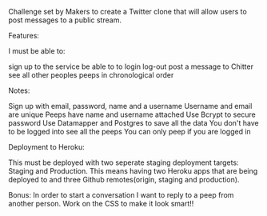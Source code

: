 Challenge set by Makers to create a Twitter clone that will allow users to post messages to a public stream.

Features:

I must be able to:

sign up to the service
be able to to login
log-out
post a message to Chitter
see all other peoples peeps in chronological order

Notes:

Sign up with email, password, name and a username
Username and email are unique
Peeps have name and username attached
Use Bcrypt to secure password
Use Datamapper and Postgres to save all the data
You don't have to be logged into see all the peeps
You can only peep if you are logged in

Deployment to Heroku:

This must be deployed with two seperate staging deployment targets: Staging and Production. This means having two Heroku apps that are being deployed to and three Github remotes(origin, staging and production).

Bonus:
In order to start a conversation I want to reply to a peep from another person.
Work on the CSS to make it look smart!!
